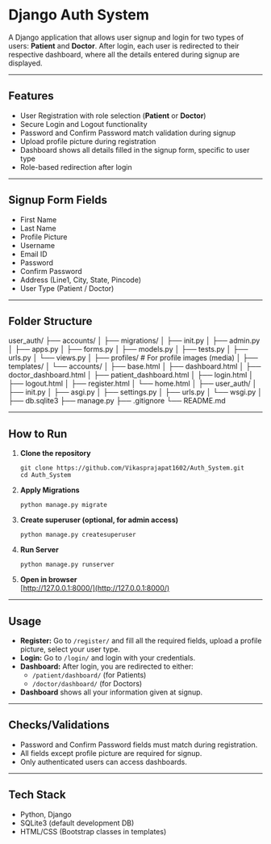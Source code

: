 # Django Auth System

A Django application that allows user signup and login for two types of users: **Patient** and **Doctor**. After login, each user is redirected to their respective dashboard, where all the details entered during signup are displayed.

---

## Features

- User Registration with role selection (**Patient** or **Doctor**)  
- Secure Login and Logout functionality  
- Password and Confirm Password match validation during signup  
- Upload profile picture during registration  
- Dashboard shows all details filled in the signup form, specific to user type  
- Role-based redirection after login  

---

## Signup Form Fields

- First Name  
- Last Name  
- Profile Picture  
- Username  
- Email ID  
- Password  
- Confirm Password  
- Address (Line1, City, State, Pincode)  
- User Type (Patient / Doctor)  

---

## Folder Structure

user_auth/
├── accounts/
│ ├── migrations/
│ ├── init.py
│ ├── admin.py
│ ├── apps.py
│ ├── forms.py
│ ├── models.py
│ ├── tests.py
│ ├── urls.py
│ └── views.py
│
├── profiles/ # For profile images (media)
│
├── templates/
│ └── accounts/
│ ├── base.html
│ ├── dashboard.html
│ ├── doctor_dashboard.html
│ ├── patient_dashboard.html
│ ├── login.html
│ ├── logout.html
│ ├── register.html
│ └── home.html
│
├── user_auth/
│ ├── init.py
│ ├── asgi.py
│ ├── settings.py
│ ├── urls.py
│ └── wsgi.py
│
├── db.sqlite3
├── manage.py
├── .gitignore
└── README.md


---

## How to Run

1. **Clone the repository**

    ```
    git clone https://github.com/Vikasprajapat1602/Auth_System.git
    cd Auth_System
    ```

2. **Apply Migrations**

    ```
    python manage.py migrate
    ```

3. **Create superuser (optional, for admin access)**

    ```
    python manage.py createsuperuser
    ```

4. **Run Server**

    ```
    python manage.py runserver
    ```

5. **Open in browser**  
    [http://127.0.0.1:8000/](http://127.0.0.1:8000/)

---

## Usage

- **Register:** Go to `/register/` and fill all the required fields, upload a profile picture, select your user type.  
- **Login:** Go to `/login/` and login with your credentials.  
- **Dashboard:** After login, you are redirected to either:  
    - `/patient/dashboard/` (for Patients)  
    - `/doctor/dashboard/` (for Doctors)  
- **Dashboard** shows all your information given at signup.

---

## Checks/Validations

- Password and Confirm Password fields must match during registration.  
- All fields except profile picture are required for signup.  
- Only authenticated users can access dashboards.

---

## Tech Stack

- Python, Django  
- SQLite3 (default development DB)  
- HTML/CSS (Bootstrap classes in templates)



